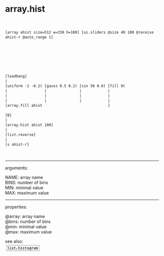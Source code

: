 # array.hist

```


[array ahist size=512 w=330 h=100] [ui.sliders @size 40 100 @receive ahist-r @auto_range 1]







[loadbang]
|
[uniform -1 -0.2( [gauss 0.5 0.2( [sin 50 0.6( [fill 0(
|                 |               |            |
|                 |               |            |
|                 |               |            |
[array.fill ahist                              ]

[B]
|
[array.hist ahist 100]
|
[list.reverse]
|
[s ahist-r]

            
```
---
arguments:

NAME: array name<br>
BINS: number of bins<br>
MIN: minimal value<br>
MAX: maximum value<br>

---
properties:

@array: array name<br>
@bins: number of
            bins<br>
@min: minimal value<br>
@max: maximum value<br>

see also:<br>
![list.histogram](img/object_list.histogram.png)
